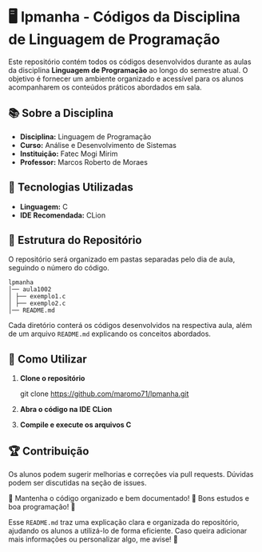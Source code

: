 # 🖥️ lpmanha - Códigos da Disciplina de Linguagem de Programação  

Este repositório contém todos os códigos desenvolvidos durante as aulas da disciplina **Linguagem de Programação** ao longo do semestre atual. O objetivo é fornecer um ambiente organizado e acessível para os alunos acompanharem os conteúdos práticos abordados em sala.

## 📚 Sobre a Disciplina  
- **Disciplina:** Linguagem de Programação  
- **Curso:** Análise e Desenvolvimento de Sistemas  
- **Instituição:** Fatec Mogi Mirim  
- **Professor:** Marcos Roberto de Moraes  

## 🚀 Tecnologias Utilizadas  
- **Linguagem:** C  
- **IDE Recomendada:** CLion  

## 📂 Estrutura do Repositório  
O repositório será organizado em pastas separadas pelo dia de aula, seguindo o número do código.  

```
lpmanha
│── aula1002
│ ├── exemplo1.c 
│ ├── exemplo2.c 
│── README.md
```

Cada diretório conterá os códigos desenvolvidos na respectiva aula, além de um arquivo `README.md` explicando os conceitos abordados.

## 📖 Como Utilizar  
1. **Clone o repositório**  

   git clone https://github.com/maromo71/lpmanha.git

2. **Abra o código na IDE CLion**

3. **Compile e execute os arquivos C**

## 🏆 Contribuição
Os alunos podem sugerir melhorias e correções via pull requests. Dúvidas podem ser discutidas na seção de issues.

📌 Mantenha o código organizado e bem documentado!
📌 Bons estudos e boa programação! 🚀


Esse `README.md` traz uma explicação clara e organizada do repositório, ajudando os alunos a utilizá-lo de forma eficiente. Caso queira adicionar mais informações ou personalizar algo, me avise! 🚀


